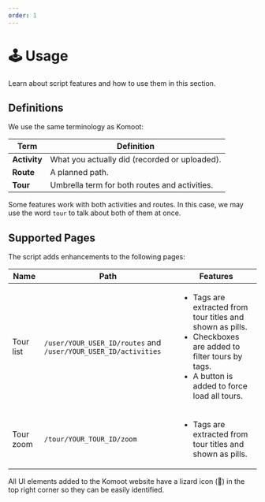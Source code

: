 ```yaml
---
order: 1
---
```


# 🕹️ Usage

Learn about script features and how to use them in this section.

## Definitions

We use the same terminology as Komoot:

| Term         | Definition                                    |
| ------------ | --------------------------------------------- |
| **Activity** | What you actually did (recorded or uploaded). |
| **Route**    | A planned path.                               |
| **Tour**     | Umbrella term for both routes and activities. |

Some features work with both activities and routes. In this case, we may use the word `tour` to talk about both of them at once.

## Supported Pages

The script adds enhancements to the following pages:

| Name      | Path                                                            | Features                                                                                                                                                                           |
| --------- | --------------------------------------------------------------- | ---------------------------------------------------------------------------------------------------------------------------------------------------------------------------------- |
| Tour list | `/user/YOUR_USER_ID/routes` and `/user/YOUR_USER_ID/activities` | <ul><li>Tags are extracted from tour titles and shown as pills.</li><li>Checkboxes are added to filter tours by tags.</li><li>A button is added to force load all tours.</li></ul> |
| Tour zoom | `/tour/YOUR_TOUR_ID/zoom`                                       | <ul><li>Tags are extracted from tour titles and shown as pills.</li></ul>                                                                                                          |

All UI elements added to the Komoot website have a lizard icon (🦎) in the top right corner so they can be easily identified.
